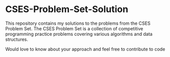 # CSES-Problem-Set-Solution
This repository contains my solutions to the problems from the CSES Problem Set. The CSES Problem Set is a collection of competitive programming practice problems covering various algorithms and data structures.

Would love to know about your approach and feel free to contribute to code

